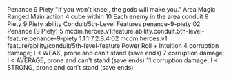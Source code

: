 <ability>
  <name>Penance</name>
  <cost>9 Piety</cost>
  <flavor>&quot;If you won&apos;t kneel, the gods will make you.&quot;</flavor>
  <keywords>
    <keyword>Area</keyword>
    <keyword>Magic</keyword>
    <keyword>Ranged</keyword>
  </keywords>
  <type>Main action</type>
  <distance>4 cube within 10</distance>
  <target>Each enemy in the area</target>
  <metadata>
    <class>conduit</class>
    <cost>9 Piety</cost>
    <cost_amount>9</cost_amount>
    <cost_resource>Piety</cost_resource>
    <feature_type>ability</feature_type>
    <file_dpath>Conduit/5th-Level Features</file_dpath>
    <item_id>penance-9-piety</item_id>
    <item_index>02</item_index>
    <item_name>Penance (9 Piety)</item_name>
    <level>5</level>
    <scc>mcdm.heroes.v1:feature.ability.conduit.5th-level-feature:penance-9-piety</scc>
    <scdc>1.1.1:7.2.8.4:02</scdc>
    <source>mcdm.heroes.v1</source>
    <type>feature/ability/conduit/5th-level-feature</type>
  </metadata>
  <effects>
    <effect type="roll">
      <roll>Power Roll + Intuition</roll>
      <t1>4 corruption damage; I &lt; WEAK, prone and can&apos;t stand (save ends)</t1>
      <t2>7 corruption damage; I &lt; AVERAGE, prone and can&apos;t stand (save ends)</t2>
      <t3>11 corruption damage; I &lt; STRONG, prone and can&apos;t stand (save ends)</t3>
    </effect>
  </effects>
</ability>
